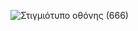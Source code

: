 ![Στιγμιότυπο οθόνης (666)](https://github.com/user-attachments/assets/fb950990-7f93-4c04-b730-e78bf642de2b)
